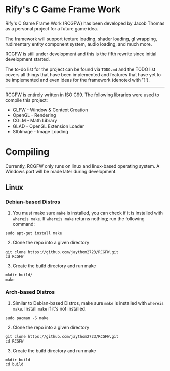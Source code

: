 # Rify's C Game Frame Work
Rify's C Game Frame Work (RCGFW) has been developed by Jacob Thomas as a personal project for a future game idea.

The framework will support texture loading, shader loading, gl wrapping, rudimentary entity component system, audio loading, and much more.

RCGFW is still under development and this is the fifth rewrite since initial development started.

The to-do list for the project can be found via `TODO.md` and the TODO list covers all things that have been implemented and features that have yet to be implemented and even ideas for the framework (denoted with '?').

----

RCGFW is entirely written in ISO C99. The following libraries were used to compile this project:
* GLFW - Window & Context Creation
* OpenGL - Rendering
* CGLM - Math Library
* GLAD - OpenGL Extension Loader
* StbImage - Image Loading

# Compiling
Currently, RCGFW only runs on linux and linux-based operating system. A Windows port will be made later during development.

## Linux
### Debian-based Distros
1. You must make sure `make` is installed, you can check if it is installed with `whereis make`. If `whereis make` returns nothing; run the following command:
```
sudo apt-get install make
```
2. Clone the repo into a given directory
```
git clone https://github.com/jaythom2723/RCGFW.git
cd RCGFW
```
3. Create the build directory and run make
```
mkdir build/
make
```

### Arch-based Distros
1. Similar to Debian-based Distros, make sure `make` is installed with `whereis make`. Install `make` if it's not installed.
```
sudo pacman -S make
```
2. Clone the repo into a given directory
```
git clone https://github.com/jaythom2723/RCGFW.git
cd RCGFW
```
3. Create the build directory and run make
```
mkdir build
cd build
```